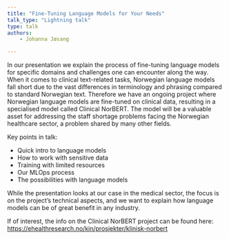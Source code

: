 ```yaml
---
title: "Fine-Tuning Language Models for Your Needs"
talk_type: "Lightning talk"
type: talk
authors:
    - Johanna Jøsang

---
```

In our presentation we explain the process of fine-tuning language models for specific domains and challenges one can encounter along the way. When it comes to clinical text-related tasks, Norwegian language models fall short due to the vast differences in terminology and phrasing compared to standard Norwegian text. Therefore we have an ongoing project where Norwegian language models are fine-tuned on clinical data, resulting in a specialised model called Clinical NorBERT. The model will be a valuable asset for addressing the staff shortage problems facing the Norwegian healthcare sector, a problem shared by many other fields.

Key points in talk:
-	Quick intro to language models
-	How to work with sensitive data
-	Training with limited resources
-	Our MLOps process
-	The possibilities with language models

While the presentation looks at our case in the medical sector, the focus is on the project’s technical aspects, and we want to explain how language models can be of great benefit in any industry.

If of interest, the info on the Clinical NorBERT project can be found here: https://ehealthresearch.no/kin/prosjekter/klinisk-norbert

